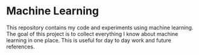 # Machine Learning

This repository contains my code and experiments using machine learning. The goal of this project is to collect everything I know about machine learning in one place. This is useful for day to day work and future references.



